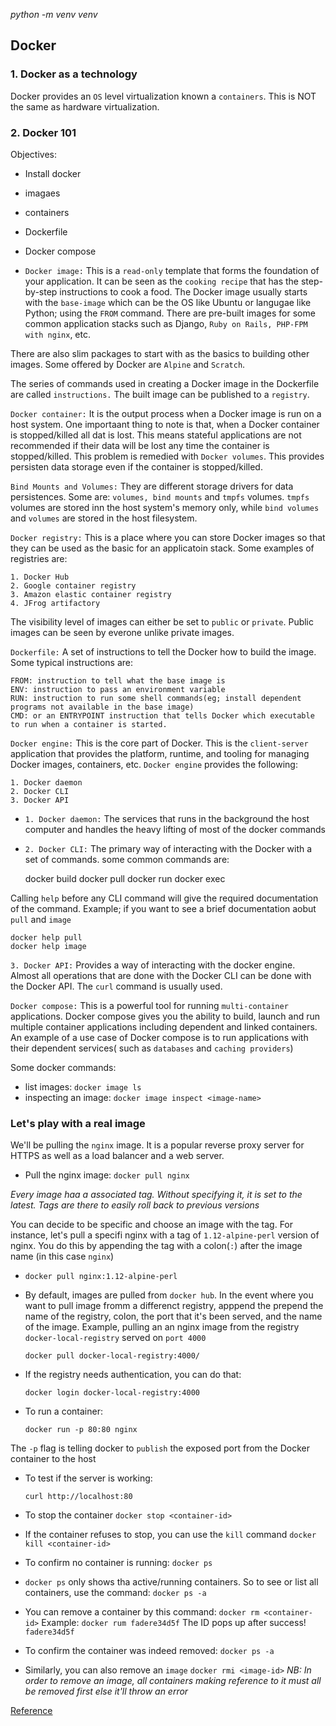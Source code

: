 
*python -m venv venv*

## Docker
### 1. Docker as a technology
Docker provides an `OS` level virtualization known a `containers`. This is NOT the same as hardware virtualization.

### 2. Docker 101
Objectives:
- Install docker
- imagaes
- containers
- Dockerfile
- Docker compose

- `Docker image:` This is a `read-only` template that forms the foundation of your application. It can be seen as the `cooking recipe` that has the step-by-step instructions to cook a food. The Docker image usually starts with the `base-image` which can be the OS like Ubuntu or langugae like Python; using the `FROM` command. There are pre-built images for some common application stacks such as Django, `Ruby on Rails, PHP-FPM with nginx`, etc.

There are also slim packages to start with as the basics to  building other images. Some offered by Docker are `Alpine` and `Scratch`.

The series of commands used in creating a Docker image in the Dockerfile are called `instructions.` The built image can be published to a `registry`.

`Docker container:` It is the output process when a Docker image is run on a host system. One importaant thing to note is that, when a Docker container is stopped/killed all dat is lost. This means stateful applications are not recommended if their data will be lost any time the container is stopped/killed. This problem is remedied with `Docker volumes`. This provides persisten data storage even if the container is stopped/killed. 

`Bind Mounts and Volumes:` They are different storage drivers for data persistences. Some are: `volumes, bind mounts` and `tmpfs` volumes. `tmpfs` volumes are stored inn the host system's memory only, while `bind volumes` and `volumes` are stored in the host filesystem. 

`Docker registry:` This is a place where you can store Docker images so that they can be used as the basic for an applicatoin stack. Some examples of registries are:

    1. Docker Hub
    2. Google container registry
    3. Amazon elastic container registry
    4. JFrog artifactory

The visibility level of images can either be set to `public` or `private`. Public images can be seen by everone unlike private images. 

`Dockerfile:` A set of instructions to tell the Docker how to build the image. Some typical instructions are:

    FROM: instruction to tell what the base image is 
    ENV: instruction to pass an environment variable
    RUN: instruction to run some shell commands(eg; install dependent programs not available in the base image)
    CMD: or an ENTRYPOINT instruction that tells Docker which executable to run when a container is started. 

`Docker engine:` This is the core part of Docker. This is the `client-server` application that provides the platform, runtime, and tooling for managing Docker images, containers, etc. `Docker engine` provides the following:

    1. Docker daemon
    2. Docker CLI
    3. Docker API

- `1. Docker daemon:` The services that runs in the background the host computer and handles the heavy lifting of most of the docker commands

- `2. Docker CLI:` The primary way of interacting with the Docker with a set of commands. some common commands are:

    docker build 
    docker pull
    docker run 
    docker exec

Calling `help` before any CLI command will give the required documentation of the command. Example; if you want to see a brief documentation aobut `pull` and `image`

    docker help pull
    docker help image

`3. Docker API:` Provides a way of interacting with the docker engine. Almost all operations that are done with the Docker CLI can be done with the Docker API. The `curl` command is usually used. 

`Docker compose:` This is a powerful tool for running `multi-container` applications. Docker compose gives you the ability to build, launch and run multiple container applications including dependent and linked containers.
An example of a use case of Docker compose is to run applications with their dependent services( such as `databases` and `caching providers`)

Some docker commands:
- list images: `docker image ls`
- inspecting an image: `docker image inspect <image-name>`

### Let's play with a real image
We'll be pulling the `nginx` image. It is a popular reverse proxy server for HTTPS as well as a load balancer and a web server.

- Pull the nginx image: `docker pull nginx`

*Every image haa a associated tag. Without specifying it, it is set to the latest. Tags are there to easily roll back to previous versions*

You can decide to be specific and choose an image with the tag. For instance, let's pull a specifi nginx with a tag of `1.12-alpine-perl` version of nginx. You do this by appending the tag with a colon(`:`) after the image name (in this case `nginx`)

- `docker pull nginx:1.12-alpine-perl`

- By default, images are pulled from `docker hub`. In the event where you want to pull image fromm a differenct registry, apppend the prepend the name of the registry, colon, the port that it's been served, and the name of the image. Example, pulling an an nginx image from the registry `docker-local-registry` served on `port 4000`

    `docker pull docker-local-registry:4000/`
    
- If the registry needs authentication, you can do that:

    `docker login docker-local-registry:4000`

- To run a container:

    `docker run -p 80:80 nginx`

The `-p` flag is telling docker to `publish` the exposed port from the Docker container to the host

- To test if the server is working:

    `curl http://localhost:80`

- To stop the container
    `docker stop <container-id>`

- If the container refuses to stop, you can use the `kill` command
    `docker kill <container-id>`

- To confirm no container is running:
    `docker ps`

- `docker ps` only shows tha active/running containers. So to see or list all containers, use the command:
    `docker ps -a`

- You can remove a container by this command:
    `docker rm <container-id>` Example:
    `docker rum fadere34d5f`
    The ID pops up after success!
    `fadere34d5f`

- To confirm the container was indeed removed:
    `docker ps -a`

- Similarly, you can also remove an `image`
    `docker rmi <image-id>`
*NB: In order to remove an image, all containers making reference to it must all be removed first else it'll throw an error*





[Reference](https://www.amazon.com/Practical-Docker-Python-Release-Distribute-ebook/dp/B07FYZFKHQ)

